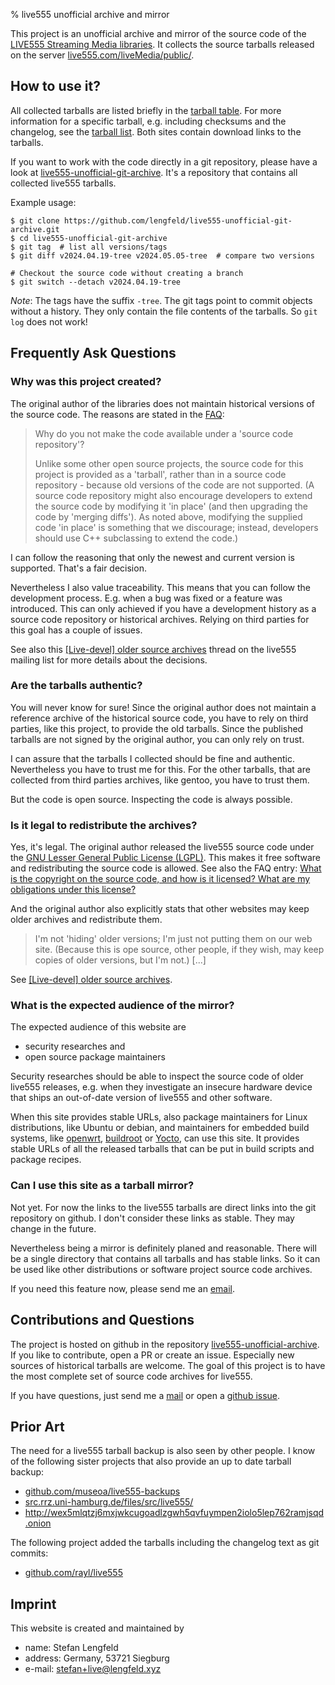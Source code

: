 % live555 unofficial archive and mirror

This project is an unofficial archive and mirror of the source code of the
[LIVE555 Streaming Media libraries](http://live555.com/liveMedia/). It collects
the source tarballs released on the server
[live555.com/liveMedia/public/](http://live555.com/liveMedia/public/).


## How to use it?

All collected tarballs are listed briefly in the [tarball table](table.html).
For more information for a specific tarball, e.g. including checksums and the
changelog, see the [tarball list](list.html). Both sites contain download
links to the tarballs.

If you want to work with the code directly in a git repository, please
have a look at
[live555-unofficial-git-archive](https://github.com/lengfeld/live555-unofficial-git-archive).
It's a repository that contains all collected live555 tarballs.

Example usage:

    $ git clone https://github.com/lengfeld/live555-unofficial-git-archive.git
    $ cd live555-unofficial-git-archive
    $ git tag  # list all versions/tags
    $ git diff v2024.04.19-tree v2024.05.05-tree  # compare two versions

    # Checkout the source code without creating a branch
    $ git switch --detach v2024.04.19-tree

_Note_: The tags have the suffix `-tree`. The git tags point to commit objects
without a history. They only contain the file contents of the tarballs. So `git
log` does not work!


## Frequently Ask Questions

### Why was this project created?

The original author of the libraries does not maintain historical versions of
the source code. The reasons are stated in the
[FAQ](http://live555.com/liveMedia/faq.html#no-source-code-repository):

> Why do you not make the code available under a 'source code repository'?
>
> Unlike some other open source projects, the source code for this project is
> provided as a 'tarball', rather than in a source code repository - because
> old versions of the code are not supported. (A source code repository might
> also encourage developers to extend the source code by modifying it 'in
> place' (and then upgrading the code by 'merging diffs'). As noted above,
> modifying the supplied code 'in place' is something that we discourage;
> instead, developers should use C++ subclassing to extend the code.)

I can follow the reasoning that only the newest and current version is
supported. That's a fair decision.

Nevertheless I also value traceability. This means that you can follow the
development process. E.g. when a bug was fixed or a feature was introduced.
This can only achieved if you have a development history as a source code
repository or historical archives.  Relying on third parties for this goal has
a couple of issues.

See also this [[Live-devel] older source
archives](http://lists.live555.com/pipermail/live-devel/2011-November/014127.html)
thread on the live555 mailing list for more details about the decisions.


### Are the tarballs authentic?

You will never know for sure! Since the original author does not maintain a
reference archive of the historical source code, you have to rely on third
parties, like this project, to provide the old tarballs. Since the published
tarballs are not signed by the original author, you can only rely on trust.

I can assure that the tarballs I collected should be fine and authentic.
Nevertheless you have to trust me for this. For the other tarballs, that are
collected from third parties archives, like gentoo, you have to trust them.

But the code is open source. Inspecting the code is always possible.


### Is it legal to redistribute the archives?

Yes, it's legal. The original author released the live555 source code under the
[GNU Lesser General Public License (LGPL)](https://www.gnu.org/licenses/lgpl-3.0.html).
This makes it free software and redistributing the source code is allowed.
See also the FAQ entry: [What is the copyright on the source code, and how is it licensed? What are my obligations under this license?](http://www.live555.com/liveMedia/faq.html#copyright-and-license)

And the original author also explicitly stats that other websites may keep
older archives and redistribute them.

> I'm not 'hiding' older versions; I'm just not putting them on our web site.
> (Because this is ope source, other people, if they wish, may keep copies of
> older versions, but I'm not.)
> [...]

See [[Live-devel] older source archives](http://lists.live555.com/pipermail/live-devel/2011-November/014131.html).


### What is the expected audience of the mirror?

The expected audience of this website are

* security researches and
* open source package maintainers

Security researches should be able to inspect the source code of older live555
releases, e.g. when they investigate an insecure hardware device that ships an
out-of-date version of live555 and other software.

When this site provides stable URLs, also package maintainers for Linux
distributions, like Ubuntu or debian, and maintainers for embedded build
systems, like [openwrt](https://openwrt.org/),
[buildroot](https://buildroot.org/) or [Yocto](https://www.yoctoproject.org/),
can use this site. It provides stable URLs of all the released tarballs that
can be put in build scripts and package recipes.


### Can I use this site as a tarball mirror?

Not yet. For now the links to the live555 tarballs are direct links into the
git repository on github. I don't consider these links as stable. They may
change in the future.

Nevertheless being a mirror is definitely planed and reasonable. There will be
a single directory that contains all tarballs and has stable links. So it can
be used like other distributions or software project source code archives.

If you need this feature now, please send me an
[email](mailto:stefan+live@lengfeld.xyz).


## Contributions and Questions

The project is hosted on github in the repository
[live555-unofficial-archive](https://github.com/lengfeld/live555-unofficial-archive/).
If you like to contribute, open a PR or create an issue. Especially new sources
of historical tarballs are welcome. The goal of this project is to have the
most complete set of source code archives for live555.

If you have questions, just send me a [mail](mailto:stefan+live@lengfeld.xyz)
or open a [github issue](https://github.com/lengfeld/live555-unofficial-archive/issues/new).


## Prior Art

The need for a live555 tarball backup is also seen by other people. I know of
the following sister projects that also provide an up to date tarball backup:

* [github.com/museoa/live555-backups](https://github.com/museoa/live555-backups)
* [src.rrz.uni-hamburg.de/files/src/live555/](https://src.rrz.uni-hamburg.de/files/src/live555/)
* http://wex5mlqtzj6mxjwkcugoadlzgwh5qvfuympen2iolo5lep762ramjsqd.onion

The following project added the tarballs including the changelog text as git commits:

* [github.com/rayl/live555](https://github.com/rayl/live555)


## Imprint

This website is created and maintained by

* name: Stefan Lengfeld
* address: Germany, 53721 Siegburg
* e-mail: [stefan+live@lengfeld.xyz](mailto:stefan+live@lengfeld.xyz)
